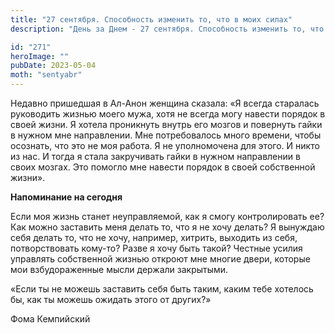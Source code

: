 ```yaml
---
title: "27 сентября. Способность изменить то, что в моих силах"
description: "День за Днем - 27 сентября. Способность изменить то, что в моих силах"

id: "271"
heroImage: ""
pubDate: 2023-05-04
moth: "sentyabr"
---
```


Недавно пришедшая в Ал-Анон женщина сказала: «Я всегда старалась руководить
жизнью моего мужа, хотя не всегда могу навести порядок в своей жизни. Я хотела
проникнуть внутрь его мозгов и повернуть гайки в нужном мне направлении. Мне
потребовалось много времени, чтобы осознать, что это не моя работа. Я не
уполномочена для этого. И никто из нас. И тогда я стала закручивать гайки в
нужном направлении в своих мозгах. Это помогло мне навести порядок в своей
собственной жизни».

**Напоминание на сегодня**

Если моя жизнь станет неуправляемой, как я смогу контролировать ее? Как можно
заставить меня делать то, что я не хочу делать? Я вынуждаю себя делать то, что
не хочу, например, хитрить, выходить из себя, потворствовать кому-то? Разве я
хочу быть такой? Честные усилия управлять собственной жизнью откроют мне
многие двери, которые мои взбудораженные мысли держали закрытыми.

«Если ты не можешь заставить себя быть таким, каким тебе хотелось бы, как ты
можешь ожидать этого от других?»

Фома Кемпийский
